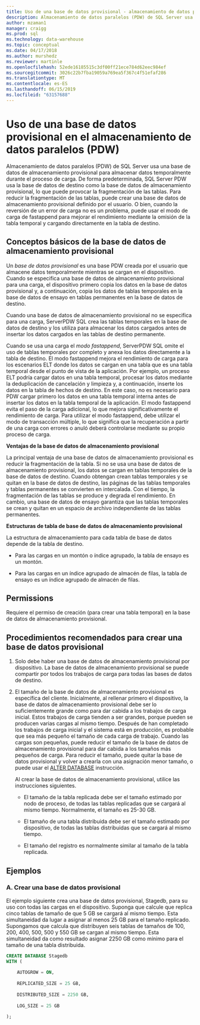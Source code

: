 ```yaml
---
title: Uso de una base de datos provisional - almacenamiento de datos paralelos | Microsoft Docs
description: Almacenamiento de datos paralelos (PDW) de SQL Server usa una base de datos de almacenamiento provisional para almacenar datos temporalmente durante el proceso de carga.
author: mzaman1
manager: craigg
ms.prod: sql
ms.technology: data-warehouse
ms.topic: conceptual
ms.date: 04/17/2018
ms.author: murshedz
ms.reviewer: martinle
ms.openlocfilehash: 52ede16185515c3df00ff21ece784d62eec984ef
ms.sourcegitcommit: 3026c22b7fba19059a769ea5f367c4f51efaf286
ms.translationtype: MT
ms.contentlocale: es-ES
ms.lasthandoff: 06/15/2019
ms.locfileid: "63157688"
---
```

# <a name="using-a-staging-database-in-parallel-data-warehouse-pdw"></a>Uso de una base de datos provisional en el almacenamiento de datos paralelos (PDW)
Almacenamiento de datos paralelos (PDW) de SQL Server usa una base de datos de almacenamiento provisional para almacenar datos temporalmente durante el proceso de carga. De forma predeterminada, SQL Server PDW usa la base de datos de destino como la base de datos de almacenamiento provisional, lo que puede provocar la fragmentación de las tablas. Para reducir la fragmentación de las tablas, puede crear una base de datos de almacenamiento provisional definido por el usuario. O bien, cuando la reversión de un error de carga no es un problema, puede usar el modo de carga de fastappend para mejorar el rendimiento mediante la omisión de la tabla temporal y cargando directamente en la tabla de destino.  
  
## <a name="StagingDatabase"></a>Conceptos básicos de la base de datos de almacenamiento provisional  
Un *base de datos provisional* es una base PDW creada por el usuario que almacene datos temporalmente mientras se cargan en el dispositivo. Cuando se especifica una base de datos de almacenamiento provisional para una carga, el dispositivo primero copia los datos en la base de datos provisional y, a continuación, copia los datos de tablas temporales en la base de datos de ensayo en tablas permanentes en la base de datos de destino.  
  
Cuando una base de datos de almacenamiento provisional no se especifica para una carga, ServerPDW SQL crea las tablas temporales en la base de datos de destino y los utiliza para almacenar los datos cargados antes de insertar los datos cargados en las tablas de destino permanente.  
  
Cuando se usa una carga el *modo fastappend*, ServerPDW SQL omite el uso de tablas temporales por completo y anexa los datos directamente a la tabla de destino. El modo fastappend mejora el rendimiento de carga para los escenarios ELT donde los datos se cargan en una tabla que es una tabla temporal desde el punto de vista de la aplicación. Por ejemplo, un proceso ELT podría cargar datos en una tabla temporal, procesar los datos mediante la deduplicación de cancelación y limpieza y, a continuación, inserte los datos en la tabla de hechos de destino. En este caso, no es necesario para PDW cargar primero los datos en una tabla temporal interna antes de insertar los datos en la tabla temporal de la aplicación. El modo fastappend evita el paso de la carga adicional, lo que mejora significativamente el rendimiento de carga. Para utilizar el modo fastappend, debe utilizar el modo de transacción múltiple, lo que significa que la recuperación a partir de una carga con errores o anuló deberá controlarse mediante su propio proceso de carga.  
  
**Ventajas de la base de datos de almacenamiento provisional**  
  
La principal ventaja de una base de datos de almacenamiento provisional es reducir la fragmentación de la tabla. Si no se usa una base de datos de almacenamiento provisional, los datos se cargan en tablas temporales de la base de datos de destino. Cuando obtengan crean tablas temporales y se quitan en la base de datos de destino, las páginas de las tablas temporales y tablas permanentes se convierten en intercalada. Con el tiempo, la fragmentación de las tablas se produce y degrada el rendimiento. En cambio, una base de datos de ensayo garantiza que las tablas temporales se crean y quitan en un espacio de archivo independiente de las tablas permanentes.  
  
**Estructuras de tabla de base de datos de almacenamiento provisional**  
  
La estructura de almacenamiento para cada tabla de base de datos depende de la tabla de destino.  
  
-   Para las cargas en un montón o índice agrupado, la tabla de ensayo es un montón.  
  
-   Para las cargas en un índice agrupado de almacén de filas, la tabla de ensayo es un índice agrupado de almacén de filas.  
  
## <a name="Permissions"></a>Permissions  
Requiere el permiso de creación (para crear una tabla temporal) en la base de datos de almacenamiento provisional. 

<!-- MISSING LINKS

For more information, see [Grant Permissions to load data](grant-permissions-to-load-data.md).  

-->
  
## <a name="CreatingStagingDatabase"></a>Procedimientos recomendados para crear una base de datos provisional  
  
1.  Solo debe haber una base de datos de almacenamiento provisional por dispositivo. La base de datos de almacenamiento provisional se puede compartir por todos los trabajos de carga para todas las bases de datos de destino.  
  
2.  El tamaño de la base de datos de almacenamiento provisional es específica del cliente. Inicialmente, al rellenar primero el dispositivo, la base de datos de almacenamiento provisional debe ser lo suficientemente grande como para dar cabida a los trabajos de carga inicial. Estos trabajos de carga tienden a ser grandes, porque pueden se producen varias cargas al mismo tiempo. Después de han completado los trabajos de carga inicial y el sistema está en producción, es probable que sea más pequeño el tamaño de cada carga de trabajo. Cuando las cargas son pequeñas, puede reducir el tamaño de la base de datos de almacenamiento provisional para dar cabida a los tamaños más pequeños de carga. Para reducir el tamaño, puede quitar la base de datos provisional y volver a crearla con una asignación menor tamaño, o puede usar el [ALTER DATABASE](../t-sql/statements/alter-database-transact-sql.md?tabs=sqlpdw) instrucción.  
  
    Al crear la base de datos de almacenamiento provisional, utilice las instrucciones siguientes.  
  
    -   El tamaño de la tabla replicada debe ser el tamaño estimado por nodo de proceso, de todas las tablas replicadas que se cargará al mismo tiempo. Normalmente, el tamaño es 25-30 GB.  
  
    -   El tamaño de una tabla distribuida debe ser el tamaño estimado por dispositivo, de todas las tablas distribuidas que se cargará al mismo tiempo.  
  
    -   El tamaño del registro es normalmente similar al tamaño de la tabla replicada.  
  
## <a name="Examples"></a>Ejemplos  
  
### <a name="a-create-a-staging-database"></a>A. Crear una base de datos provisional 
El ejemplo siguiente crea una base de datos provisional, Stagedb, para su uso con todas las cargas en el dispositivo. Suponga que calcule que replica cinco tablas de tamaño de que 5 GB se cargará al mismo tiempo. Esta simultaneidad da lugar a asignar al menos 25 GB para el tamaño replicado. Supongamos que calcula que distribuyen seis tablas de tamaños de 100, 200, 400, 500, 500 y 550 GB se cargan al mismo tiempo. Esta simultaneidad da como resultado asignar 2250 GB como mínimo para el tamaño de una tabla distribuida.  
  
```sql  
CREATE DATABASE Stagedb  
WITH (  
  
    AUTOGROW = ON,  
  
    REPLICATED_SIZE = 25 GB,  
  
    DISTRIBUTED_SIZE = 2250 GB,  
  
    LOG_SIZE = 25 GB  
  
);  
```  

<!-- MISSING LINKS
 
## See Also  
[Common metadata query examples](metadata-query-examples.md)  

-->
  
